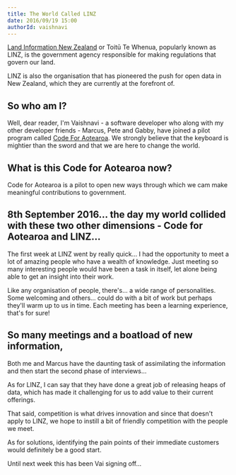 ```yaml
---
title: The World Called LINZ
date: 2016/09/19 15:00
authorId: vaishnavi
---
```


[Land Information New Zealand](http://linz.govt.nz/) or Toitū Te Whenua, popularly known as LINZ, is the government agency responsible for making regulations that govern our land.

LINZ is also the organisation that has pioneered the push for open data in New Zealand, which they are currently at the forefront of.

## So who am I?
Well, dear reader, I'm Vaishnavi - a software developer who along with my other developer friends - Marcus, Pete and Gabby, have joined a pilot program called [Code For Aotearoa](http://codeforaotearoa.org). We strongly believe that the keyboard is mightier than the sword and that we are here to change the world.

## What is this Code for Aotearoa now?
Code for Aotearoa is a pilot to open new ways through which we cam make meaningful contributions to government.

## 8th September 2016... the day my world collided with these two other dimensions - Code for Aotearoa and LINZ...

The first week at LINZ went by really quick... I had the opportunity to meet a lot of amazing people who have a wealth of knowledge. Just meeting so many interesting people would have been a task in itself, let alone being able to get an insight into their work.

Like any organisation of people, there's... a wide range of personalities. Some welcoming and others... could do with a bit of work but perhaps they'll warm up to us in time. Each meeting has been a learning experience, that's for sure!

## So many meetings and a boatload of new information,

Both me and Marcus have the daunting task of assimilating the information and then start the second phase of interviews...

As for LINZ, I can say that they have done a great job of releasing heaps of data, which has made it challenging for us to add value to their current offerings.

That said, competition is what drives innovation and since that doesn't apply to LINZ, we hope to instill a bit of friendly competition with the people we meet.

As for solutions, identifying the pain points of their immediate customers would definitely be a good start.

Until next week this has been Vai signing off...
